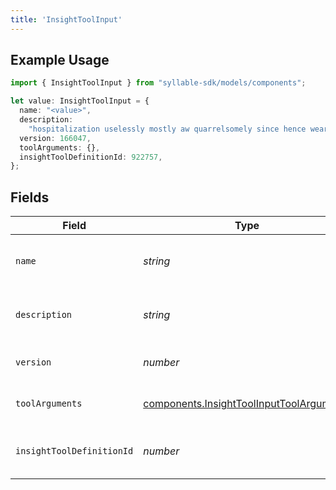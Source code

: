 ```yaml
---
title: 'InsightToolInput'
---
```


## Example Usage

```typescript
import { InsightToolInput } from "syllable-sdk/models/components";

let value: InsightToolInput = {
  name: "<value>",
  description:
    "hospitalization uselessly mostly aw quarrelsomely since hence weary exactly",
  version: 166047,
  toolArguments: {},
  insightToolDefinitionId: 922757,
};
```

## Fields

| Field                                                                                                | Type                                                                                                 | Required                                                                                             | Description                                                                                          |
| ---------------------------------------------------------------------------------------------------- | ---------------------------------------------------------------------------------------------------- | ---------------------------------------------------------------------------------------------------- | ---------------------------------------------------------------------------------------------------- |
| `name`                                                                                               | *string*                                                                                             | TRUE                                                                                   | Human readable name of Insight Tool                                                                  |
| `description`                                                                                        | *string*                                                                                             | TRUE                                                                                   | Text description of Insight Tool                                                                     |
| `version`                                                                                            | *number*                                                                                             | TRUE                                                                                   | Version number of Insight Tool                                                                       |
| `toolArguments`                                                                                      | [components.InsightToolInputToolArguments](/sdk-docs/models/components/insighttoolinputtoolarguments) | TRUE                                                                                   | Arguments for Insight Tool                                                                           |
| `insightToolDefinitionId`                                                                            | *number*                                                                                             | TRUE                                                                                   | Unique ID for Insight Tool Definition                                                                |
